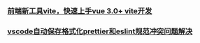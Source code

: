 ### [前端新工具vite，快速上手vue 3.0+ vite开发](https://www.bilibili.com/video/BV1LC4y1h7BF?from=search&seid=12523214924877517647)
### [vscode自动保存格式化prettier和eslint规范冲突问题解决](https://www.itcan.cn/2020/09/12/vscode-prettier-eslint-format/)